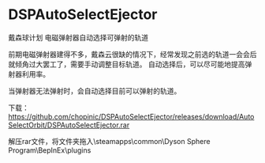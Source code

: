 # DSPAutoSelectEjector
戴森球计划 电磁弹射器自动选择可弹射的轨道

前期电磁弹射器建得不多，戴森云很缺的情况下，经常发现之前选的轨道一会会后就倾角过大罢工了，需要手动调整目标轨道。
自动选择后，可以尽可能地提高弹射器利用率。

当弹射器无法弹射时，会自动选择目前可以弹射的轨道。

下载：https://github.com/chopinic/DSPAutoSelectEjector/releases/download/AutoSelectOrbit/DSPAutoSelectEjector.rar

解压rar文件，将文件夹拖入\steamapps\common\Dyson Sphere Program\BepInEx\plugins
